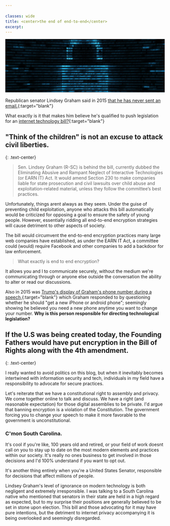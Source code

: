 ```yaml
---

classes: wide
title: <center>the end of end-to-end</center>
excerpt: 
---
```



![encryption](/assets/pics/encryption.jpg)

Republican senator Lindsey Graham said in 2015 [that he has never sent an email.](https://www.nbcnews.com/meet-the-press/lindsey-graham-ive-never-sent-email-n319571){:target="blank"}

What exactly is it that makes him believe he's qualified to push legislation for an [internet technology bill?](https://www.theverge.com/2020/1/31/21116788/earn-it-act-section-230-lindsey-graham-draft-bill-encryption){:target="blank"}

## "Think of the children" is not an excuse to attack civil liberties.
{: .text-center}

> Sen. Lindsey Graham (R-SC) is behind the bill, currently dubbed the Eliminating Abusive and Rampant Neglect of Interactive Technologies (or EARN IT) Act. It would amend Section 230 to make companies liable for state prosecution and civil lawsuits over child abuse and exploitation-related material, unless they follow the committee’s best practices.

Unfortunately, things arent always as they seem. Under the guise of preventing child exploitation, anyone who attacks this bill automatically would be criticized for opposing a goal to ensure the safety of young people. However, essentially ridding all end-to-end encryption strategies will cause detriment to other aspects of society.

The bill would circumvent the end-to-end encryption practices many large web companies have established, as under the EARN IT Act, a committee could (would) require Facebook and other companies to add a backdoor for law enforcement. 


> What exactly is end to end encryption?

It allows you and I to communicate securely, without the medium we're communicating through or anyone else outside the conversation the ability to alter or read our discussions. 


Also in 2015 was [Trump's display of Graham's phone number during a speech,](https://youtu.be/eFsgLeYafIk){:target="blank"} which Graham responded to by questioning whether he should "get a new iPhone or android phone"; seemingly showing he believed you need a new phone anytime you want to change your number.  **Why is this person responsible for directing technological legislation?**

## If the U.S was being created today, the Founding Fathers would have put encryption in the Bill of Rights along with the 4th amendment.
{: .text-center}

I really wanted to avoid politics on this blog, but when it inevitably becomes intertwined with information security and tech, individuals in my field have a responsibility to advocate for secure practices. 

Let's reiterate that we have a constitutional right to assembly and privacy. We come together online to talk and discuss. We have a right (and reasonable expectation) for those digital assemblies to be private.
I'd argue that banning encryption is a violation of the Constitution. The government forcing you to change your speech to make it more favorable to the government is unconstitutional. 


### C'mon South Carolina.
It's cool if you're like, 100 years old and retired, or your field of work doesnt call on you to stay up to date on the most modern elements and practices within our society. It's really no ones business to get involved in those decisions and I'd 100% understand if you want to opt out.

It's another thing entirely when you're a United States Senator, responsible for decisions that affect millions of people. 

Lindsey Graham's level of ignorance on modern technology is both negligent and extremely irresponsible. I was talking to a South Carolina native who mentioned that senators in their state are held in a high regard as expected, but to my surprise their positions are generally believed to be set in stone upon election. This bill and those advocating for it may have pure intentions, but the detriment to internet privacy accompanying it is being overlooked and seemingly disregarded.
